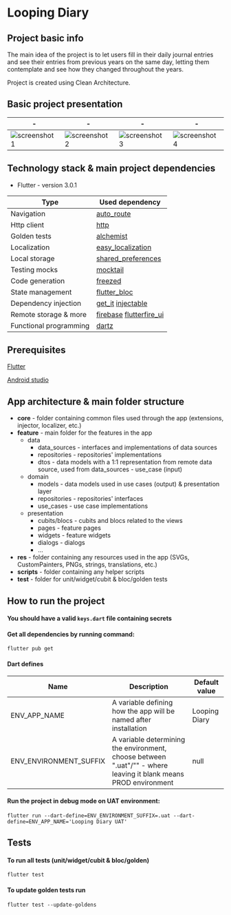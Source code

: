 # Looping Diary

## Project basic info

The main idea of the project is to let users fill in their daily journal entries and see their
entries from previous years on the same day, letting them contemplate and see how they changed
throughout the years.

Project is created using Clean Architecture.

## Basic project presentation

| - | - | - | - |
|---|---|---|---|
|![screenshot1](https://user-images.githubusercontent.com/58911502/174785428-f1e193b2-9ac0-4a05-bc85-4e07aa997249.jpeg)|![screenshot2](https://user-images.githubusercontent.com/58911502/174785532-0ba2e0da-d073-4d7a-8369-e3bf7cfae228.jpeg)|![screenshot3](https://user-images.githubusercontent.com/58911502/175160158-c30106c0-3bef-4305-b138-88fbd2fb2bd1.jpeg)|![screenshot4](https://user-images.githubusercontent.com/58911502/174785587-ed7454eb-e425-4cdc-b234-226564c10d49.jpeg)|

## Technology stack & main project dependencies

- Flutter - version 3.0.1

| Type  | Used dependency |
|---|---|
| Navigation | [auto_route](https://pub.dev/packages/auto_route) |
| Http client |  [http](https://pub.dev/packages/http) |
| Golden tests | [alchemist](https://pub.dev/packages/alchemist)  |
| Localization | [easy_localization](https://pub.dev/packages/easy_localization)  |
| Local storage | [shared_preferences](https://pub.dev/packages/shared_preferences)  |
| Testing mocks | [mocktail](https://pub.dev/packages/easy_localization)  |
| Code generation | [freezed](https://pub.dev/packages/freezed)  |
| State management  |  [flutter_bloc](https://pub.dev/packages/flutter_bloc) |
| Dependency injection | [get_it](https://pub.dev/packages/get_it) [injectable](https://pub.dev/packages/injectable) |
| Remote storage & more | [firebase](https://pub.dev/packages/firebase) [flutterfire_ui](https://pub.dev/packages/flutterfire_ui) |
| Functional programming | [dartz](https://pub.dev/packages/dartz)  |

## Prerequisites

[Flutter](https://flutter.dev/docs/get-started/install "Flutter")

[Android studio](https://developer.android.com/studio/ "Android Studio")

## App architecture & main folder structure

- **core** - folder containing common files used through the app (extensions, injector, localizer,
  etc.)
- **feature** - main folder for the features in the app
    - data
        - data_sources - interfaces and implementations of data sources
        - repositories - repositories' implementations
        - dtos - data models with a 1:1 representation from remote data source, used from
          data_sources - use_case (input)
    - domain
        - models - data models used in use cases (output) & presentation layer
        - repositories - repositories' interfaces
        - use_cases - use case implementations
    - presentation
        - cubits/blocs - cubits and blocs related to the views
        - pages - feature pages
        - widgets - feature widgets
        - dialogs - dialogs
        - ...
- **res** - folder containing any resources used in the app (SVGs, CustomPainters, PNGs, strings,
  translations, etc.)
- **scripts** - folder containing any helper scripts
- **test** - folder for unit/widget/cubit & bloc/golden tests

## How to run the project

#### You should have a valid `keys.dart` file containing secrets

#### Get all dependencies by running command:

`flutter pub get`

#### Dart defines

| Name | Description | Default value |
| ------------ | ------------ | ------------ |
| ENV_APP_NAME | A variable defining how the app will be named after installation | Looping Diary |
| ENV_ENVIRONMENT_SUFFIX | A variable determining the environment, choose between ".uat"/"" - where leaving it blank means PROD environment | null |

#### Run the project in debug mode on UAT environment:

`flutter run --dart-define=ENV_ENVIRONMENT_SUFFIX=.uat --dart-define=ENV_APP_NAME='Looping Diary UAT'`

## Tests

#### To run all tests (unit/widget/cubit & bloc/golden)

`flutter test`

#### To update golden tests run

`flutter test --update-goldens`
